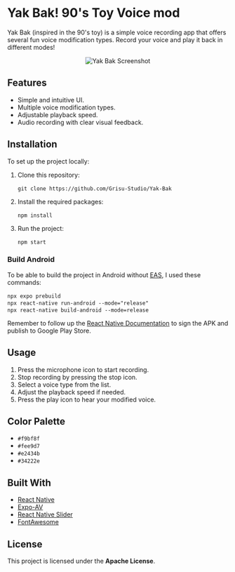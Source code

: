 # Yak Bak! 90's Toy Voice mod

Yak Bak (inspired in the 90's toy) is a simple voice recording app that offers several fun voice modification types. Record your voice and play it back in different modes!

<p align="center">
   <img src="screenshots/Screenshot_0.png" alt="Yak Bak Screenshot" srcset="Yak-Bak-Screenshot" width="270px"/>
</p>

## Features

- Simple and intuitive UI.
- Multiple voice modification types.
- Adjustable playback speed.
- Audio recording with clear visual feedback.

## Installation

To set up the project locally:

1. Clone this repository:
   ```
   git clone https://github.com/Grisu-Studio/Yak-Bak
   ```
2. Install the required packages:
   ```
   npm install
   ```
3. Run the project:
   ```
   npm start
   ```
### Build Android

To be able to build the project in Android without [EAS](https://docs.expo.dev/eas/), I used these commands:

```
npx expo prebuild
npx react-native run-android --mode="release"
npx react-native build-android --mode=release
```

Remember to follow up the [React Native Documentation](https://reactnative.dev/docs/signed-apk-android) to sign the APK and publish to Google Play Store.

## Usage

1. Press the microphone icon to start recording.
2. Stop recording by pressing the stop icon.
3. Select a voice type from the list.
4. Adjust the playback speed if needed.
5. Press the play icon to hear your modified voice.

## Color Palette

- `#f9bf8f`
- `#fee9d7`
- `#e2434b`
- `#34222e`

## Built With

- [React Native](https://reactnative.dev/)
- [Expo-AV](https://docs.expo.dev/versions/latest/sdk/av/)
- [React Native Slider](https://github.com/react-native-slider/react-native-slider)
- [FontAwesome](https://fontawesome.com/)

## License

This project is licensed under the **Apache License**.

